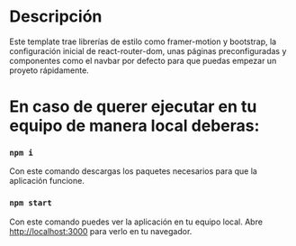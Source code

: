 # Descripción 

Este template trae librerías de estilo como framer-motion y bootstrap, la configuración inicial de react-router-dom, unas páginas preconfiguradas y componentes como el navbar por defecto para que puedas empezar un proyeto rápidamente.



# En caso de querer ejecutar en tu equipo de manera local deberas: 
### `npm i`
Con este comando descargas los paquetes necesarios para que la aplicación funcione.

### `npm start`
Con este comando puedes ver la aplicación en tu equipo local.
Abre [http://localhost:3000](http://localhost:3000) para verlo en tu navegador.

